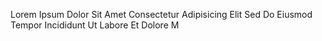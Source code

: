 Lorem Ipsum Dolor Sit Amet Consectetur Adipisicing Elit Sed Do Eiusmod Tempor Incididunt Ut Labore Et Dolore M
